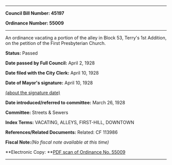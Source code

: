 

********

**Council Bill Number: 45197**
   
**Ordinance Number: 55009**
********

 An ordinance vacating a portion of the alley in Block 53, Terry's 1st Addition, on the petition of the First Presbyterian Church.

**Status:** Passed
   
**Date passed by Full Council:** April 2, 1928
   
**Date filed with the City Clerk:** April 10, 1928
   
**Date of Mayor's signature:** April 10, 1928
   
[(about the signature date)](/~public/approvaldate.htm)
   
   
   
**Date introduced/referred to committee:** March 26, 1928
   
**Committee:** Streets & Sewers
   
   
**Index Terms:** VACATING, ALLEYS, FIRST-HILL, DOWNTOWN

**References/Related Documents:** Related: CF 113986

**Fiscal Note:**_(No fiscal note available at this time)_

**Electronic Copy: **[PDF scan of Ordinance No. 55009](/~archives/Ordinances/Ord_55009.pdf)

********

